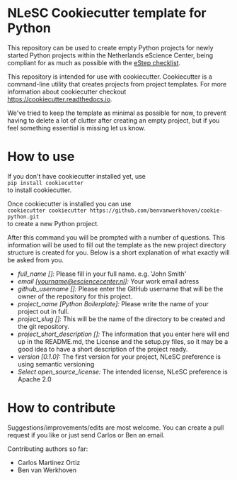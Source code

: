 NLeSC Cookiecutter template for Python
======================================

This repository can be used to create empty Python projects for newly
started Python projects within the Netherlands eScience Center, being
compliant for as much as possible with the [eStep
checklist](https://nlesc.gitbooks.io/guide/content/software/software_overview.html).

This repository is intended for use with cookiecutter. Cookiecutter is a
command-line utility that creates projects from project templates. For
more information about cookiecutter checkout
<https://cookiecutter.readthedocs.io>.

We've tried to keep the template as minimal as possible for now, to
prevent having to delete a lot of clutter after creating an empty
project, but if you feel something essential is missing let us know.


How to use
==========
If you don't have cookiecutter installed yet, use  
    `pip install cookiecutter`  
to install cookiecutter.

Once cookiecutter is installed you can use  
    `cookiecutter cookiecutter https://github.com/benvanwerkhoven/cookie-python.git`  
to create a new Python project.

After this command you will be prompted with a number of questions. This information will be used to fill out the
template as the new project directory structure is created for you. Below is a short explanation of what exactly will be asked from you.

 * *full_name []:* Please fill in your full name. e.g. 'John Smith'
 * *email [yourname@esciencecenter.nl]:* Your work email adress
 * *github_username []:* Please enter the GitHub username that will be the owner of the repository for this project.
 * *project_name [Python Boilerplate]:* Please write the name of your project out in full.
 * *project_slug []:* This will be the name of the directory to be created and the git repository.
 * *project_short_description []:* The information that you enter here will end up in the README.md, the License and the setup.py files, so it may be a good idea to have a short description of the project ready.
 * *version [0.1.0]:* The first version for your project, NLeSC preference is using semantic versioning
 * *Select open_source_license:* The intended license, NLeSC preference is Apache 2.0  

How to contribute
=================
Suggestions/improvements/edits are most welcome. You can create a pull
request if you like or just send Carlos or Ben an email.

Contributing authors so far:
 * Carlos Martinez Ortiz
 * Ben van Werkhoven


